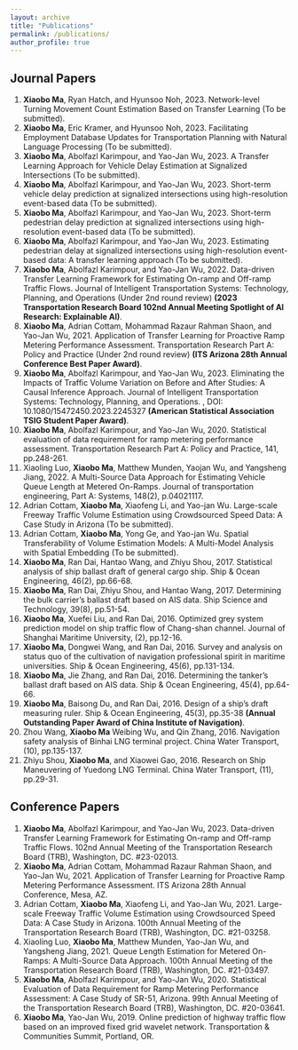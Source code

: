 ```yaml
---
layout: archive
title: "Publications"
permalink: /publications/
author_profile: true
---
```



## Journal Papers

1.	**Xiaobo Ma**, Ryan Hatch, and Hyunsoo Noh, 2023. Network-level Turning Movement Count Estimation Based on Transfer Learning (To be submitted).
2.	**Xiaobo Ma**, Eric Kramer, and Hyunsoo Noh, 2023. Facilitating Employment Database Updates for Transportation Planning with Natural Language Processing (To be submitted).
3.	**Xiaobo Ma**, Abolfazl Karimpour, and Yao-Jan Wu, 2023. A Transfer Learning Approach for Vehicle Delay Estimation at Signalized Intersections (To be submitted).
4.	**Xiaobo Ma**, Abolfazl Karimpour, and Yao-Jan Wu, 2023. Short-term vehicle delay prediction at signalized intersections using high-resolution event-based data (To be submitted).
5.	**Xiaobo Ma**, Abolfazl Karimpour, and Yao-Jan Wu, 2023. Short-term pedestrian delay prediction at signalized intersections using high-resolution event-based data (To be submitted).
6.	**Xiaobo Ma**, Abolfazl Karimpour, and Yao-Jan Wu, 2023. Estimating pedestrian delay at signalized intersections using high-resolution event-based data: A transfer learning approach (To be submitted).
7.	**Xiaobo Ma**, Abolfazl Karimpour, and Yao-Jan Wu, 2022. Data-driven Transfer Learning Framework for Estimating On-ramp and Off-ramp Traffic Flows. Journal of Intelligent Transportation Systems: Technology, Planning, and Operations (Under 2nd round review) **(2023 Transportation Research Board 102nd Annual Meeting Spotlight of AI Research: Explainable AI)**.
8.	**Xiaobo Ma**, Adrian Cottam, Mohammad Razaur Rahman Shaon, and Yao-Jan Wu, 2021. Application of Transfer Learning for Proactive Ramp Metering Performance Assessment. Transportation Research Part A:  Policy and Practice (Under 2nd round review) **(ITS Arizona 28th Annual Conference Best Paper Award)**.
9.	**Xiaobo Ma**, Abolfazl Karimpour, and Yao-Jan Wu, 2023.  Eliminating the Impacts of Traffic Volume Variation on Before and After Studies: A Causal Inference Approach. Journal of Intelligent Transportation Systems: Technology, Planning, and Operations. , DOI: 10.1080/15472450.2023.2245327 **(American Statistical Association TSIG Student Paper Award)**.
10.	**Xiaobo Ma**, Abolfazl Karimpour, and Yao-Jan Wu, 2020. Statistical evaluation of data requirement for ramp metering performance assessment. Transportation Research Part A: Policy and Practice, 141, pp.248-261.
11.	Xiaoling Luo, **Xiaobo Ma**, Matthew Munden, Yaojan Wu, and Yangsheng Jiang, 2022. A Multi-Source Data Approach for Estimating Vehicle Queue Length at Metered On-Ramps. Journal of transportation engineering, Part A: Systems, 148(2), p.04021117.
12.	Adrian Cottam, **Xiaobo Ma**, Xiaofeng Li, and Yao-jan Wu. Large-scale Freeway Traffic Volume Estimation using Crowdsourced Speed Data: A Case Study in Arizona (To be submitted).
13.	Adrian Cottam, **Xiaobo Ma**, Yong Ge, and Yao-jan Wu. Spatial Transferability of Volume Estimation Models: A Multi-Model Analysis with Spatial Embedding (To be submitted).
14.	**Xiaobo Ma**, Ran Dai, Hantao Wang, and Zhiyu Shou, 2017. Statistical analysis of ship ballast draft of general cargo ship. Ship & Ocean Engineering, 46(2), pp.66-68. 
15.	**Xiaobo Ma**, Ran Dai, Zhiyu Shou, and Hantao Wang, 2017. Determining the bulk carrier’s ballast draft based on AIS data. Ship Science and Technology, 39(8), pp.51-54.
16.	**Xiaobo Ma**, Xuefei Liu, and Ran Dai, 2016. Optimized grey system prediction model on ship traffic flow of Chang-shan channel. Journal of Shanghai Maritime University, (2), pp.12-16.
17.	**Xiaobo Ma**, Dongwei Wang, and Ran Dai, 2016. Survey and analysis on status quo of the cultivation of navigation professional spirit in maritime universities. Ship & Ocean Engineering, 45(6), pp.131-134.
18.	**Xiaobo Ma**, Jie Zhang, and Ran Dai, 2016. Determining the tanker’s ballast draft based on AIS data. Ship & Ocean Engineering, 45(4), pp.64-66.
19.	**Xiaobo Ma**, Baisong Du, and Ran Dai, 2016. Design of a ship’s draft measuring ruler. Ship & Ocean Engineering, 45(3), pp.35-38 **(Annual Outstanding Paper Award of China Institute of Navigation)**.
20.	Zhou Wang, **Xiaobo Ma** Weibing Wu, and Qin Zhang, 2016. Navigation safety analysis of Binhai LNG terminal project. China Water Transport, (10), pp.135-137.
21.	Zhiyu Shou, **Xiaobo Ma**, and Xiaowei Gao, 2016. Research on Ship Maneuvering of Yuedong LNG Terminal. China Water Transport, (11), pp.29-31.

## Conference Papers

1.	**Xiaobo Ma**, Abolfazl Karimpour, and Yao-Jan Wu, 2023. Data-driven Transfer Learning Framework for Estimating On-ramp and Off-ramp Traffic Flows. 102nd Annual Meeting of the Transportation Research Board (TRB), Washington, DC. #23-02013.
2.	**Xiaobo Ma**, Adrian Cottam,  Mohammad Razaur Rahman Shaon, and Yao-Jan Wu, 2021. Application of Transfer Learning for Proactive Ramp Metering Performance Assessment. ITS Arizona 28th Annual Conference, Mesa, AZ.
3.	Adrian Cottam, **Xiaobo Ma**, Xiaofeng Li, and Yao-Jan Wu, 2021. Large-scale Freeway Traffic Volume Estimation using Crowdsourced Speed Data: A Case Study in Arizona. 100th Annual Meeting of the Transportation Research Board (TRB), Washington, DC. #21-03258.
4.	Xiaoling Luo, **Xiaobo Ma**, Matthew Munden, Yao-Jan Wu, and Yangsheng Jiang, 2021. Queue Length Estimation for Metered On-Ramps: A Multi-Source Data Approach. 100th Annual Meeting of the Transportation Research Board (TRB), Washington, DC. #21-03497.
5.	**Xiaobo Ma**, Abolfazl Karimpour, and Yao-Jan Wu, 2020. Statistical Evaluation of Data Requirement for Ramp Metering Performance Assessment: A Case Study of SR-51, Arizona. 99th Annual Meeting of the Transportation Research Board (TRB), Washington, DC. #20-03641.
6.	**Xiaobo Ma**, Yao-Jan Wu, 2019. Online prediction of highway traffic flow based on  an improved fixed grid wavelet network. Transportation & Communities Summit, Portland, OR.
